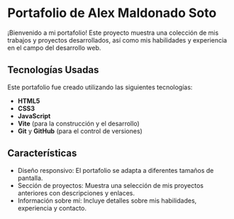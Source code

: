 # Portafolio de Alex Maldonado Soto

¡Bienvenido a mi portafolio! Este proyecto muestra una colección de mis trabajos y proyectos desarrollados, así como mis habilidades y experiencia en el campo del desarrollo web.

## Tecnologías Usadas

Este portafolio fue creado utilizando las siguientes tecnologías:

- **HTML5**
- **CSS3**
- **JavaScript**
- **Vite** (para la construcción y el desarrollo)
- **Git** y **GitHub** (para el control de versiones)

## Características

- Diseño responsivo: El portafolio se adapta a diferentes tamaños de pantalla.
- Sección de proyectos: Muestra una selección de mis proyectos anteriores con descripciones y enlaces.
- Información sobre mí: Incluye detalles sobre mis habilidades, experiencia y contacto.

